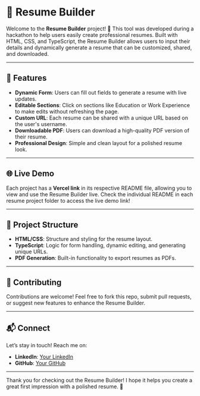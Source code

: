 # 📝 Resume Builder

Welcome to the **Resume Builder** project! 🎉 This tool was developed during a hackathon to help users easily create professional resumes. Built with HTML, CSS, and TypeScript, the Resume Builder allows users to input their details and dynamically generate a resume that can be customized, shared, and downloaded.

---

## 🌟 Features

- **Dynamic Form**: Users can fill out fields to generate a resume with live updates.
- **Editable Sections**: Click on sections like Education or Work Experience to make edits without refreshing the page.
- **Custom URL**: Each resume can be shared with a unique URL based on the user's username.
- **Downloadable PDF**: Users can download a high-quality PDF version of their resume.
- **Professional Design**: Simple and clean layout for a polished resume look.

---

## 🌐 Live Demo

Each project has a **Vercel link** in its respective README file, allowing you to view and use the Resume Builder live. Check the individual README in each resume project folder to access the live demo link!

---

## 📂 Project Structure

- **HTML/CSS**: Structure and styling for the resume layout.
- **TypeScript**: Logic for form handling, dynamic editing, and generating unique URLs.
- **PDF Generation**: Built-in functionality to export resumes as PDFs.

---

## 🤝 Contributing

Contributions are welcome! Feel free to fork this repo, submit pull requests, or suggest new features to enhance the Resume Builder.

---

## 📬 Connect

Let’s stay in touch! Reach me on:

- **LinkedIn**: [Your LinkedIn](https://www.linkedin.com/in/muhammadwaheedaree/)
- **GitHub**: [Your GitHub](https://github.com/muhammadwaheedairi)

---

Thank you for checking out the Resume Builder! I hope it helps you create a great first impression with a polished resume. 🚀
